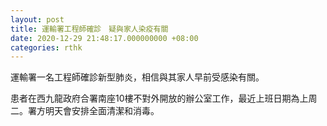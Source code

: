 ```yaml
---
layout: post
title: 運輸署工程師確診　疑與家人染疫有關
date: 2020-12-29 21:48:17.000000000 +08:00
categories: rthk
---
```


運輸署一名工程師確診新型肺炎，相信與其家人早前受感染有關。

患者在西九龍政府合署南座10樓不對外開放的辦公室工作，最近上班日期為上周二。署方明天會安排全面清潔和消毒。
